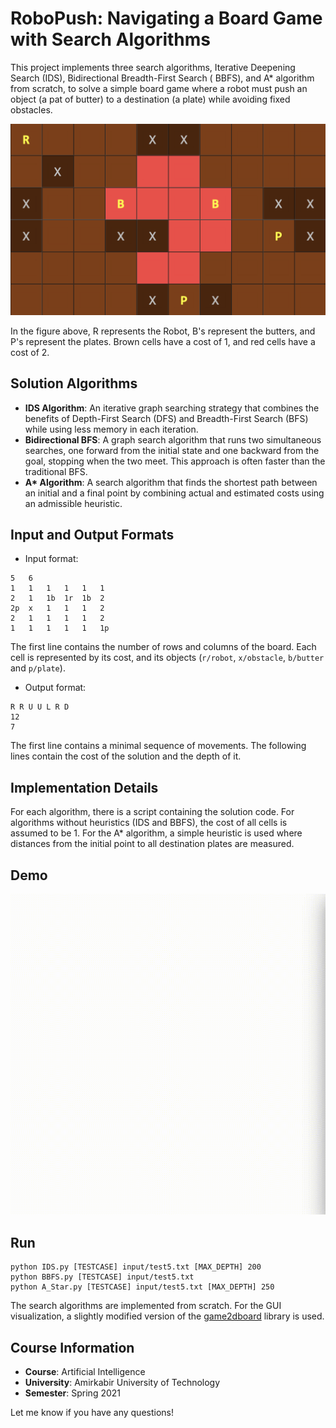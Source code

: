 # RoboPush: Navigating a Board Game with Search Algorithms

This project implements three search algorithms, Iterative Deepening Search (IDS), Bidirectional Breadth-First Search (
BBFS), and A* algorithm from scratch, to solve a simple board game where a robot must push an object (a pat of butter) to a
destination (a plate) while avoiding fixed obstacles.

![Sample Problem](docs/sample.png)

In the figure above, R represents the Robot, B's represent the butters, and P's represent the plates. Brown cells
have a cost of 1, and red cells have a cost of 2.

## Solution Algorithms

- **IDS Algorithm**: An iterative graph searching strategy that combines the benefits of Depth-First Search (DFS) and
  Breadth-First Search (BFS) while using less memory in each iteration.
- **Bidirectional BFS**: A graph search algorithm that runs two simultaneous searches, one forward from the initial
  state and one backward from the goal, stopping when the two meet. This approach is often faster than the traditional
  BFS.
- **A\* Algorithm**: A search algorithm that finds the shortest path between an initial and a final point by combining
  actual and estimated costs using an admissible heuristic.

## Input and Output Formats

- Input format:

```
5	6
1	1	1	1	1	1
2	1	1b	1r	1b	2
2p	x	1	1	1	2
2	1	1	1	1	2
1	1	1	1	1	1p
```

The first line contains the number of rows and columns of the board. Each cell is represented by its cost, and its
objects (`r/robot`, `x/obstacle`, `b/butter` and `p/plate`).

- Output format:

```
R R U U L R D
12
7
```

The first line contains a minimal sequence of movements. The following lines contain the cost of the solution and the
depth of it.

## Implementation Details

For each algorithm, there is a script containing the solution code. For algorithms without heuristics (IDS and BBFS),
the cost of all cells is assumed to be 1. For the A* algorithm, a simple heuristic is used where distances from the
initial point to all destination plates are measured.

## Demo

![Sample Run](docs/run.gif)

## Run

```
python IDS.py [TESTCASE] input/test5.txt [MAX_DEPTH] 200
python BBFS.py [TESTCASE] input/test5.txt
python A_Star.py [TESTCASE] input/test5.txt [MAX_DEPTH] 250
```

The search algorithms are implemented from scratch. For the GUI visualization, a slightly modified version of
the [game2dboard](https://github.com/mjbrusso/game2dboard/) library is used.

## Course Information

- **Course**: Artificial Intelligence
- **University**: Amirkabir University of Technology
- **Semester**: Spring 2021

Let me know if you have any questions!
